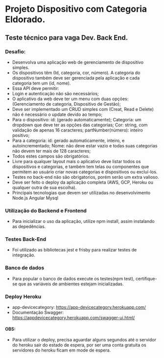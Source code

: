 # Projeto Dispositivo com Categoria Eldorado.

## Teste técnico para vaga Dev. Back End.

### Desafio:

* Desenvolva uma aplicação web de gerenciamento de dispositivo simples.
* Os dispositivos têm (Id, categoria, cor, número). A categoria do dispositivo também deve ser gerenciada pela aplicação e cada categoria tem um (id, nome).
* Essa API deve permitir:
* Login e autenticação não são necessários;
* O aplicativo da web deve ter um menu com duas opções: (Gerenciamento de categoria, Dispositivo de Gestão);
* Deve ser implementado um CRUD simples com (Creat, Read e Delete) não é necessário o update devido ao tempo;
* Para o dispositivo:
	id: (gerado automaticamente);
	Categoria: um dropdown que deve ter as opções das categorias;
	Cor: string, com validação de apenas 16 caracteres;
	partNumber(número): inteiro positivo;
* Para a categoria:
	id: gerado automaticamente, inteiro, e autoincrementado;
	Nome: não deve estar vazio e todas suas categorias não devem ter mais de 128 caracteres;
* Todos estes campos são obrigatórios.
* Livre para qualquer layout mais o aplicativo deve listar todos os dispositivos e categorias, e também tem telas ou componentes que permitem ao usuário criar novas categorias e dispositivos ou excluí-los.
* Testes no back-end não são obrigatorios, porém serão um extra valioso.
* Deve ser feito o deploy da aplicação completa (AWS, GCP, Heroku ou qualquer outra de sua escolha).
* Principais tecnologias que devem ser utilizadas no desenvolvimento
	Node.js
	Angular
	Mysql

### Utilização do Backend e Frontend
* Para inicializar o uso da aplicação, utilize npm install, assim instalando as depedências.

### Testes Back-End
* Foi utilizado as bibliotecas jest e frisby para realizar testes de integração.

### Banco de dados
* Para popular o banco de dados execute os testes(npm test), certifique-se que as variáveis de ambientes estejam inicializadas.

### Deploy Heroku
* app-devicecategory: https://app-devicecategory.herokuapp.com/
* Documentação Swagger: https://appdevicecategory.herokuapp.com/swagger-ui.html/

#### OBS: 
* Para utilizar o deploy, precisa aguardar alguns segundos até o servidor do heroku sair do estado de espera, por ser uma conta gratuita os servidores do heroku ficam em mode de espera.
